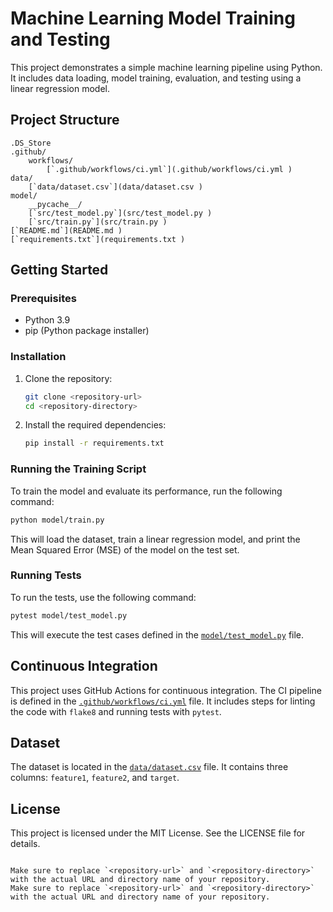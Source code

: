 # Machine Learning Model Training and Testing

This project demonstrates a simple machine learning pipeline using Python. It includes data loading, model training, evaluation, and testing using a linear regression model.

## Project Structure

```
.DS_Store
.github/
    workflows/
        [`.github/workflows/ci.yml`](.github/workflows/ci.yml )
data/
    [`data/dataset.csv`](data/dataset.csv )
model/
    __pycache__/
    [`src/test_model.py`](src/test_model.py )
    [`src/train.py`](src/train.py )
[`README.md`](README.md )
[`requirements.txt`](requirements.txt )
```

## Getting Started

### Prerequisites

- Python 3.9
- pip (Python package installer)

### Installation

1. Clone the repository:

   ```sh
   git clone <repository-url>
   cd <repository-directory>
   ```

2. Install the required dependencies:
   ```sh
   pip install -r requirements.txt
   ```

### Running the Training Script

To train the model and evaluate its performance, run the following command:

```sh
python model/train.py
```

This will load the dataset, train a linear regression model, and print the Mean Squared Error (MSE) of the model on the test set.

### Running Tests

To run the tests, use the following command:

```sh
pytest model/test_model.py
```

This will execute the test cases defined in the [`model/test_model.py`](model/test_model.py) file.

## Continuous Integration

This project uses GitHub Actions for continuous integration. The CI pipeline is defined in the [`.github/workflows/ci.yml`](.github/workflows/ci.yml) file. It includes steps for linting the code with `flake8` and running tests with `pytest`.

## Dataset

The dataset is located in the [`data/dataset.csv`](data/dataset.csv) file. It contains three columns: `feature1`, `feature2`, and `target`.

## License

This project is licensed under the MIT License. See the LICENSE file for details.

```

Make sure to replace `<repository-url>` and `<repository-directory>` with the actual URL and directory name of your repository.
Make sure to replace `<repository-url>` and `<repository-directory>` with the actual URL and directory name of your repository.
```
